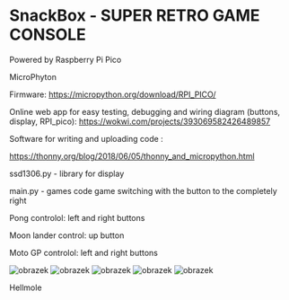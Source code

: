 # SnackBox - SUPER RETRO GAME CONSOLE

Powered by Raspberry Pi Pico 

MicroPhyton 

Firmware:
 https://micropython.org/download/RPI_PICO/

Online web app for easy testing, debugging and wiring diagram (buttons, display, RPI_pico):
 https://wokwi.com/projects/393069582426489857

Software for writing and uploading code :

 https://thonny.org/blog/2018/06/05/thonny_and_micropython.html

ssd1306.py - library for display

main.py - games code 
 game switching with the button to the completely right

Pong 
 controlol: left and right buttons 

Moon lander 
 control: up button

Moto GP 
 controlol: left and right buttons 


![obrazek](https://github.com/Hellmole/Rasberry-pi-pico-games/assets/149156309/32749bf2-26cf-4102-88f0-1f46b9533160)
![obrazek](https://github.com/Hellmole/Rasberry-pi-pico-games/assets/149156309/b2f4f96f-30f2-4982-b554-66fab6cb806e)
![obrazek](https://github.com/Hellmole/Rasberry-pi-pico-games/assets/149156309/2e743311-26dd-40e4-b73f-a4ef2d58f332)
![obrazek](https://github.com/Hellmole/Rasberry-pi-pico-games/assets/149156309/3a45bbd4-a0f8-427f-967a-2fb3f69aa238)
![obrazek](https://github.com/Hellmole/Rasberry-pi-pico-games/assets/149156309/e59907ff-3dfc-48a1-b67b-b7e7e9c3085a)

Hellmole

